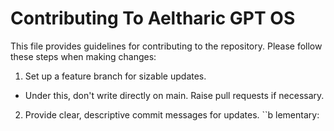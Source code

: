 # Contributing To Aeltharic GPT OS

This file provides guidelines for contributing to the repository. Please follow these steps when making changes:

1. Set up a feature branch for sizable updates. 
- Under this, don't write directly on main. Raise pull requests if necessary.
2. Provide clear, descriptive commit messages for updates. 
``b
lementary:
```
